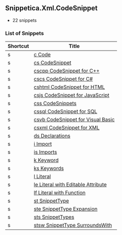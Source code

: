 ﻿## Snippetica.Xml.CodeSnippet

* 22 snippets

### List of Snippets

Shortcut | Title
-------- | -----
s|[c Code](Code.snippet)
s|[cs CodeSnippet](CodeSnippet.snippet)
s|[cscpp CodeSnippet for C\+\+](CodeSnippetCPlusPlus.snippet)
s|[cscs CodeSnippet for C\#](CodeSnippetCSharp.snippet)
s|[cshtml CodeSnippet for HTML](CodeSnippetHtml.snippet)
s|[csjs CodeSnippet for JavaScript](CodeSnippetJavaScript.snippet)
s|[css CodeSnippets](CodeSnippets.snippet)
s|[cssql CodeSnippet for SQL](CodeSnippetSql.snippet)
s|[csvb CodeSnippet for Visual Basic](CodeSnippetVisualBasic.snippet)
s|[csxml CodeSnippet for XML](CodeSnippetXml.snippet)
s|[ds Declarations](Declarations.snippet)
s|[i Import](Import.snippet)
s|[is Imports](Imports.snippet)
s|[k Keyword](Keyword.snippet)
s|[ks Keywords](Keywords.snippet)
s|[l Literal](Literal.snippet)
s|[le Literal with Editable Attribute](LiteralWithEditableAttribute.snippet)
s|[lf Literal with Function](LiteralWithFunction.snippet)
s|[st SnippetType](SnippetType.snippet)
s|[ste SnippetType Expansion](SnippetTypeExpansion.snippet)
s|[sts SnippetTypes](SnippetTypes.snippet)
s|[stsw SnippetType SurroundsWith](SnippetTypeSurroundsWith.snippet)
